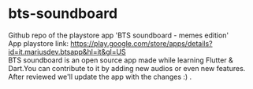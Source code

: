 # bts-soundboard
Github repo of the playstore app 'BTS soundboard - memes edition'
<br />
App playstore link: https://play.google.com/store/apps/details?id=it.mariusdev.btsapp&hl=it&gl=US
<br />
BTS soundboard is an open source app made while learning Flutter & Dart.You can contribute to it by adding new audios or even new features. 
After reviewed we'll update the app with the changes :) .


